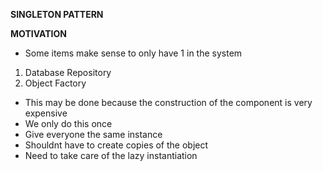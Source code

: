 __SINGLETON PATTERN__

**MOTIVATION**

- Some items make sense to only have 1 in the system
1. Database Repository
2. Object Factory

- This may be done because the construction of the component is very expensive
- We only do this once
- Give everyone the same instance
- Shouldnt have to create copies of the object
- Need to take care of the lazy instantiation

